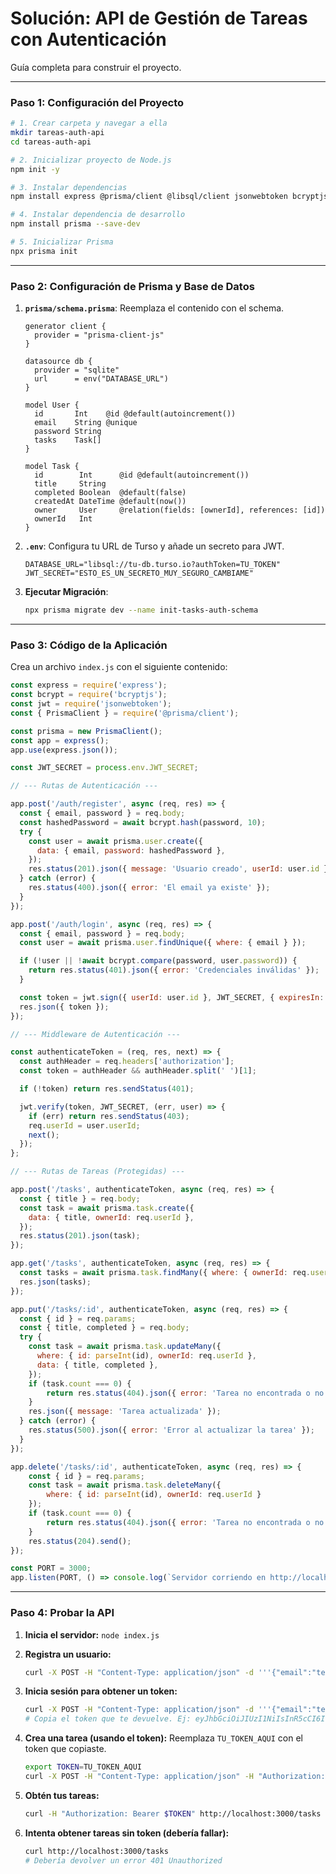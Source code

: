 # Solución: API de Gestión de Tareas con Autenticación

Guía completa para construir el proyecto.

---

### Paso 1: Configuración del Proyecto

```bash
# 1. Crear carpeta y navegar a ella
mkdir tareas-auth-api
cd tareas-auth-api

# 2. Inicializar proyecto de Node.js
npm init -y

# 3. Instalar dependencias
npm install express @prisma/client @libsql/client jsonwebtoken bcryptjs

# 4. Instalar dependencia de desarrollo
npm install prisma --save-dev

# 5. Inicializar Prisma
npx prisma init
```

---

### Paso 2: Configuración de Prisma y Base de Datos

1.  **`prisma/schema.prisma`**: Reemplaza el contenido con el schema.

    ```prisma
    generator client {
      provider = "prisma-client-js"
    }

    datasource db {
      provider = "sqlite"
      url      = env("DATABASE_URL")
    }

    model User {
      id       Int    @id @default(autoincrement())
      email    String @unique
      password String
      tasks    Task[]
    }

    model Task {
      id        Int      @id @default(autoincrement())
      title     String
      completed Boolean  @default(false)
      createdAt DateTime @default(now())
      owner     User     @relation(fields: [ownerId], references: [id])
      ownerId   Int
    }
    ```

2.  **`.env`**: Configura tu URL de Turso y añade un secreto para JWT.

    ```env
    DATABASE_URL="libsql://tu-db.turso.io?authToken=TU_TOKEN"
    JWT_SECRET="ESTO_ES_UN_SECRETO_MUY_SEGURO_CAMBIAME"
    ```

3.  **Ejecutar Migración**:

    ```bash
    npx prisma migrate dev --name init-tasks-auth-schema
    ```

---

### Paso 3: Código de la Aplicación

Crea un archivo `index.js` con el siguiente contenido:

```javascript
const express = require('express');
const bcrypt = require('bcryptjs');
const jwt = require('jsonwebtoken');
const { PrismaClient } = require('@prisma/client');

const prisma = new PrismaClient();
const app = express();
app.use(express.json());

const JWT_SECRET = process.env.JWT_SECRET;

// --- Rutas de Autenticación ---

app.post('/auth/register', async (req, res) => {
  const { email, password } = req.body;
  const hashedPassword = await bcrypt.hash(password, 10);
  try {
    const user = await prisma.user.create({
      data: { email, password: hashedPassword },
    });
    res.status(201).json({ message: 'Usuario creado', userId: user.id });
  } catch (error) {
    res.status(400).json({ error: 'El email ya existe' });
  }
});

app.post('/auth/login', async (req, res) => {
  const { email, password } = req.body;
  const user = await prisma.user.findUnique({ where: { email } });

  if (!user || !await bcrypt.compare(password, user.password)) {
    return res.status(401).json({ error: 'Credenciales inválidas' });
  }

  const token = jwt.sign({ userId: user.id }, JWT_SECRET, { expiresIn: '1h' });
  res.json({ token });
});

// --- Middleware de Autenticación ---

const authenticateToken = (req, res, next) => {
  const authHeader = req.headers['authorization'];
  const token = authHeader && authHeader.split(' ')[1];

  if (!token) return res.sendStatus(401);

  jwt.verify(token, JWT_SECRET, (err, user) => {
    if (err) return res.sendStatus(403);
    req.userId = user.userId;
    next();
  });
};

// --- Rutas de Tareas (Protegidas) ---

app.post('/tasks', authenticateToken, async (req, res) => {
  const { title } = req.body;
  const task = await prisma.task.create({
    data: { title, ownerId: req.userId },
  });
  res.status(201).json(task);
});

app.get('/tasks', authenticateToken, async (req, res) => {
  const tasks = await prisma.task.findMany({ where: { ownerId: req.userId } });
  res.json(tasks);
});

app.put('/tasks/:id', authenticateToken, async (req, res) => {
  const { id } = req.params;
  const { title, completed } = req.body;
  try {
    const task = await prisma.task.updateMany({
      where: { id: parseInt(id), ownerId: req.userId },
      data: { title, completed },
    });
    if (task.count === 0) {
        return res.status(404).json({ error: 'Tarea no encontrada o no te pertenece' });
    }
    res.json({ message: 'Tarea actualizada' });
  } catch (error) {
    res.status(500).json({ error: 'Error al actualizar la tarea' });
  }
});

app.delete('/tasks/:id', authenticateToken, async (req, res) => {
    const { id } = req.params;
    const task = await prisma.task.deleteMany({
        where: { id: parseInt(id), ownerId: req.userId }
    });
    if (task.count === 0) {
        return res.status(404).json({ error: 'Tarea no encontrada o no te pertenece' });
    }
    res.status(204).send();
});

const PORT = 3000;
app.listen(PORT, () => console.log(`Servidor corriendo en http://localhost:${PORT}`));
```

---

### Paso 4: Probar la API

1.  **Inicia el servidor:** `node index.js`

2.  **Registra un usuario:**
    ```bash
    curl -X POST -H "Content-Type: application/json" -d '''{"email":"test@test.com", "password":"123456"}''' http://localhost:3000/auth/register
    ```

3.  **Inicia sesión para obtener un token:**
    ```bash
    curl -X POST -H "Content-Type: application/json" -d '''{"email":"test@test.com", "password":"123456"}''' http://localhost:3000/auth/login
    # Copia el token que te devuelve. Ej: eyJhbGciOiJIUzI1NiIsInR5cCI6IkpXVCJ9...
    ```

4.  **Crea una tarea (usando el token):**
    Reemplaza `TU_TOKEN_AQUI` con el token que copiaste.
    ```bash
    export TOKEN=TU_TOKEN_AQUI
    curl -X POST -H "Content-Type: application/json" -H "Authorization: Bearer $TOKEN" -d '''{"title":"Aprender JWT"}''' http://localhost:3000/tasks
    ```

5.  **Obtén tus tareas:**
    ```bash
    curl -H "Authorization: Bearer $TOKEN" http://localhost:3000/tasks
    ```

6.  **Intenta obtener tareas sin token (debería fallar):**
    ```bash
    curl http://localhost:3000/tasks
    # Debería devolver un error 401 Unauthorized
    ```
